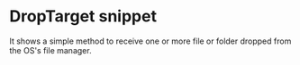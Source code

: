 # DropTarget snippet #

It shows a simple method to receive one or more file or folder dropped from the OS's file manager.
